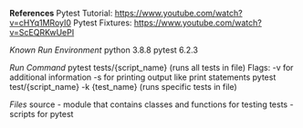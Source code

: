 **References**
Pytest Tutorial: https://www.youtube.com/watch?v=cHYq1MRoyI0
Pytest Fixtures: https://www.youtube.com/watch?v=ScEQRKwUePI

*Known Run Environment*
python 3.8.8
pytest 6.2.3


*Run Command*
pytest tests/{script_name} (runs all tests in file)
Flags:
-v for additional information
-s for printing output like print statements
pytest test/{script_name} -k {test_name} (runs specific tests in file)

*Files*
source - module that contains classes and functions for testing
tests - scripts for pytest
